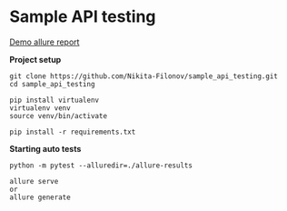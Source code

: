 # Sample API testing

[Demo allure report](https://nikita-filonov.github.io/sample_api_testing/)

**Project setup**

```
git clone https://github.com/Nikita-Filonov/sample_api_testing.git
cd sample_api_testing

pip install virtualenv
virtualenv venv
source venv/bin/activate

pip install -r requirements.txt
```

**Starting auto tests**

```
python -m pytest --alluredir=./allure-results

allure serve
or
allure generate
```
